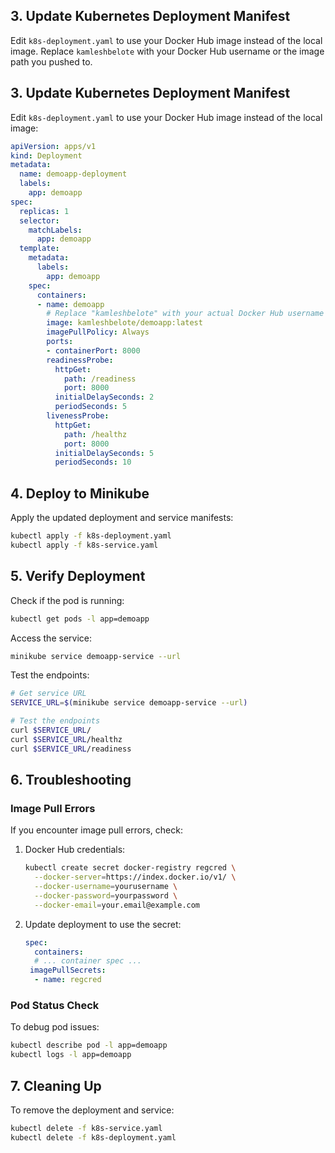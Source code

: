 ## 3. Update Kubernetes Deployment Manifest

Edit `k8s-deployment.yaml` to use your Docker Hub image instead of the local image. Replace `kamleshbelote` with your Docker Hub username or the image path you pushed to.

## 3. Update Kubernetes Deployment Manifest

Edit `k8s-deployment.yaml` to use your Docker Hub image instead of the local image:

```yaml
apiVersion: apps/v1
kind: Deployment
metadata:
  name: demoapp-deployment
  labels:
    app: demoapp
spec:
  replicas: 1
  selector:
    matchLabels:
      app: demoapp
  template:
    metadata:
      labels:
        app: demoapp
    spec:
      containers:
      - name: demoapp
        # Replace "kamleshbelote" with your actual Docker Hub username
        image: kamleshbelote/demoapp:latest
        imagePullPolicy: Always
        ports:
        - containerPort: 8000
        readinessProbe:
          httpGet:
            path: /readiness
            port: 8000
          initialDelaySeconds: 2
          periodSeconds: 5
        livenessProbe:
          httpGet:
            path: /healthz
            port: 8000
          initialDelaySeconds: 5
          periodSeconds: 10
```

## 4. Deploy to Minikube

Apply the updated deployment and service manifests:

```bash
kubectl apply -f k8s-deployment.yaml
kubectl apply -f k8s-service.yaml
```

## 5. Verify Deployment

Check if the pod is running:

```bash
kubectl get pods -l app=demoapp
```

Access the service:

```bash
minikube service demoapp-service --url
```

Test the endpoints:

```bash
# Get service URL
SERVICE_URL=$(minikube service demoapp-service --url)

# Test the endpoints
curl $SERVICE_URL/
curl $SERVICE_URL/healthz
curl $SERVICE_URL/readiness
```

## 6. Troubleshooting

### Image Pull Errors

If you encounter image pull errors, check:

1. Docker Hub credentials:
   ```bash
   kubectl create secret docker-registry regcred \
     --docker-server=https://index.docker.io/v1/ \
     --docker-username=yourusername \
     --docker-password=yourpassword \
     --docker-email=your.email@example.com
   ```

2. Update deployment to use the secret:
   ```yaml
   spec:
     containers:
     # ... container spec ...
    imagePullSecrets:
     - name: regcred
   ```

### Pod Status Check

To debug pod issues:

```bash
kubectl describe pod -l app=demoapp
kubectl logs -l app=demoapp
```

## 7. Cleaning Up

To remove the deployment and service:

```bash
kubectl delete -f k8s-service.yaml
kubectl delete -f k8s-deployment.yaml
```